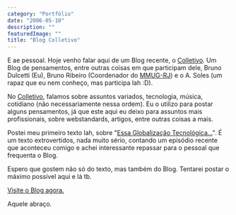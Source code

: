 ```yaml
---
category: "Portfólio"
date: "2006-05-10"
description: ""
featuredImage: ""
title: "Blog Colletivo"
---
```


E ae pessoal. Hoje venho falar aqui de um Blog recente, o [Colletivo](http://colletivo.blogspot.com/). Um Blog de pensamentos, entre outras coisas em que participam dele, Bruno Dulcetti (Eu), Bruno Ribeiro (Coordenador do [MMUG-RJ](http://www.mmug-rj.com.br)) e o A. Soles (um rapaz que eu nem conheço, mas participa lah :D).

No [Colletivo](http://colletivo.blogspot.com/), falamos sobre assuntos variados, tecnologia, música, cotidiano (não necessariamente nessa ordem). Eu o utilizo para postar alguns pensamentos, já que este aqui eu deixo para assuntos mais profissionais, sobre webstandards, artigos, entre outras coisas a mais.

Postei meu primeiro texto lah, sobre "[Essa Globalização Tecnológica...](http://colletivo.blogspot.com/2006/05/essa-globalizao-tecnolgica.html)". É um texto extrovertidos, nada muito sério, contando um episódio recente que aconteceu comigo e achei interessante repassar para o pessoal que frequenta o Blog.

Espero que gostem não só do texto, mas também do Blog. Tentarei postar o máximo possível aqui e lá tb.

[Visite o Blog agora.](http://colletivo.blogspot.com/)

Aquele abraço.
